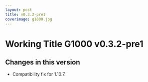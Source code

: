 ```yaml
---
layout: post
title: v0.3.2-pre1
coverimage: g1000.jpg
---
```

# Working Title G1000 v0.3.2-pre1
## Changes in this version

* Compatibility fix for 1.10.7.